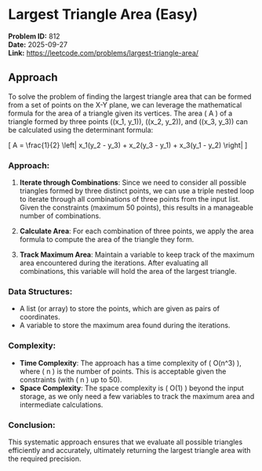 # Largest Triangle Area (Easy)

**Problem ID:** 812  
**Date:** 2025-09-27  
**Link:** https://leetcode.com/problems/largest-triangle-area/

## Approach

To solve the problem of finding the largest triangle area that can be formed from a set of points on the X-Y plane, we can leverage the mathematical formula for the area of a triangle given its vertices. The area \( A \) of a triangle formed by three points \((x_1, y_1)\), \((x_2, y_2)\), and \((x_3, y_3)\) can be calculated using the determinant formula:

\[
A = \frac{1}{2} \left| x_1(y_2 - y_3) + x_2(y_3 - y_1) + x_3(y_1 - y_2) \right|
\]

### Approach:

1. **Iterate through Combinations**: Since we need to consider all possible triangles formed by three distinct points, we can use a triple nested loop to iterate through all combinations of three points from the input list. Given the constraints (maximum 50 points), this results in a manageable number of combinations.

2. **Calculate Area**: For each combination of three points, we apply the area formula to compute the area of the triangle they form.

3. **Track Maximum Area**: Maintain a variable to keep track of the maximum area encountered during the iterations. After evaluating all combinations, this variable will hold the area of the largest triangle.

### Data Structures:
- A list (or array) to store the points, which are given as pairs of coordinates.
- A variable to store the maximum area found during the iterations.

### Complexity:
- **Time Complexity**: The approach has a time complexity of \( O(n^3) \), where \( n \) is the number of points. This is acceptable given the constraints (with \( n \) up to 50).
- **Space Complexity**: The space complexity is \( O(1) \) beyond the input storage, as we only need a few variables to track the maximum area and intermediate calculations.

### Conclusion:
This systematic approach ensures that we evaluate all possible triangles efficiently and accurately, ultimately returning the largest triangle area with the required precision.
